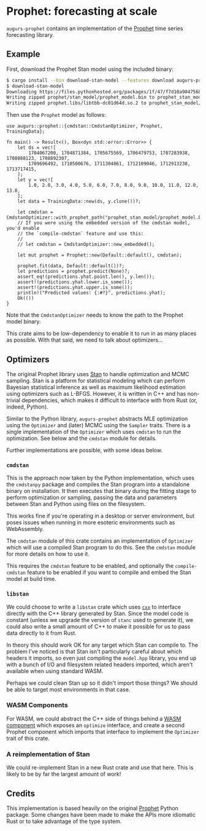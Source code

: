 # Prophet: forecasting at scale

`augurs-prophet` contains an implementation of the [Prophet]
time series forecasting library.

## Example

First, download the Prophet Stan model using the included binary:

```sh
$ cargo install --bin download-stan-model --features download augurs-prophet
$ download-stan-model
Downloading https://files.pythonhosted.org/packages/1f/47/f7d10a904756830efd8522700e582822ff44a15f839b464044ee4c53ee36/prophet-1.1.6-py3-none-manylinux_2_17_x86_64.manylinux2014_x86_64.whl to prophet_stan_model/prophet-1.1.6-py3-none-manylinux_2_17_x86_64.manylinux2014_x86_64.whl
Writing zipped prophet/stan_model/prophet_model.bin to prophet_stan_model/prophet_model.bin
Writing zipped prophet.libs/libtbb-dc01d64d.so.2 to prophet_stan_model/lib/libtbb-dc01d64d.so.2
```

Then use the `Prophet` model as follows:

```rust,no_run
use augurs::prophet::{cmdstan::CmdstanOptimizer, Prophet, TrainingData};

fn main() -> Result<(), Box<dyn std::error::Error>> {
    let ds = vec![
        1704067200, 1704871384, 1705675569, 1706479753, 1707283938, 1708088123, 1708892307,
        1709696492, 1710500676, 1711304861, 1712109046, 1712913230, 1713717415,
    ];
    let y = vec![
        1.0, 2.0, 3.0, 4.0, 5.0, 6.0, 7.0, 8.0, 9.0, 10.0, 11.0, 12.0, 13.0,
    ];
    let data = TrainingData::new(ds, y.clone())?;

    let cmdstan = CmdstanOptimizer::with_prophet_path("prophet_stan_model/prophet_model.bin")?;
    // If you were using the embedded version of the cmdstan model, you'd enable
    // the `compile-cmdstan` feature and use this:
    //
    // let cmdstan = CmdstanOptimizer::new_embedded();

    let mut prophet = Prophet::new(Default::default(), cmdstan);

    prophet.fit(data, Default::default())?;
    let predictions = prophet.predict(None)?;
    assert_eq!(predictions.yhat.point.len(), y.len());
    assert!(predictions.yhat.lower.is_some());
    assert!(predictions.yhat.upper.is_some());
    println!("Predicted values: {:#?}", predictions.yhat);
    Ok(())
}
```

Note that the `CmdstanOptimizer` needs to know the path to the Prophet
model binary.

This crate aims to be low-dependency to enable it to run in as
many places as possible. With that said, we need to talk about
optimizers…

## Optimizers

The original Prophet library uses [Stan] to handle optimization and MCMC sampling.
Stan is a platform for statistical modeling which can perform Bayesian statistical
inference as well as maximum likelihood estimation using optimizers such as L-BFGS.
However, it is written in C++ and has non-trivial dependencies, which makes it
difficult to interface with from Rust (or, indeed, Python).

Similar to the Python library, `augurs-prophet` abstracts MLE optimization
using the `Optimizer` and (later) MCMC using the `Sampler` traits.
There is a single implementation of the `Optimizer` which uses
`cmdstan` to run the optimization. See below and the `cmdstan` module
for details.

Further implementations are possible, with some ideas below.

### `cmdstan`

This is the approach now taken by the Python implementation, which uses
the `cmdstanpy` package and compiles the Stan program into a standalone
binary on installation. It then executes that binary during the fitting
stage to perform optimization or sampling, passing the data and
parameters between Stan and Python using files on the filesystem.

This works fine if you're operating in a desktop or server environment,
but poses issues when running in more esoteric environments such as
WebAssembly.

The `cmdstan` module of this crate contains an implementation of `Optimizer`
which will use a compiled Stan program to do this. See the `cmdstan` module
for more details on how to use it.

This requires the `cmdstan` feature to be enabled, and optionally the
`compile-cmdstan` feature to be enabled if you want to compile and embed
the Stan model at build time.

### `libstan`

We could choose to write a `libstan` crate which uses [`cxx`][cxx] to
interface directly with the C++ library generated by Stan. Since the
model code is constant (unless we upgrade the version of `stanc` used to
generate it), we could also write a small amount of C++ to make it
possible for us to pass data directly to it from Rust.

In theory this should work OK for any target which Stan can compile to.
The problem I've noticed is that Stan isn't particularly careful about
which headers it imports, so even just compiling the `model.hpp` library,
you end up with a bunch of I/O and filesystem related headers imported,
which aren't available when using standard WASM.

Perhaps we could clean Stan up so it didn't import those things? We should
be able to target most environments in that case.

### WASM Components

For WASM, we could abstract the C++ side of things behind a
[WASM component] which exposes an `optimize` interface,
and create a second Prophet component which imports that
interface to implement the `Optimizer` trait of this crate.

### A reimplementation of Stan

We could re-implement Stan in a new Rust crate and use that
here. This is likely to be by far the largest amount of work!

## Credits

This implementation is based heavily on the original [Prophet] Python
package. Some changes have been made to make the APIs more idiomatic
Rust or to take advantage of the type system.

[Prophet]: https://facebook.github.io/prophet/
[Stan]: https://mc-stan.org/
[cxx]: https://cxx.rs/
[WASM component]: https://component-model.bytecodealliance.org/
